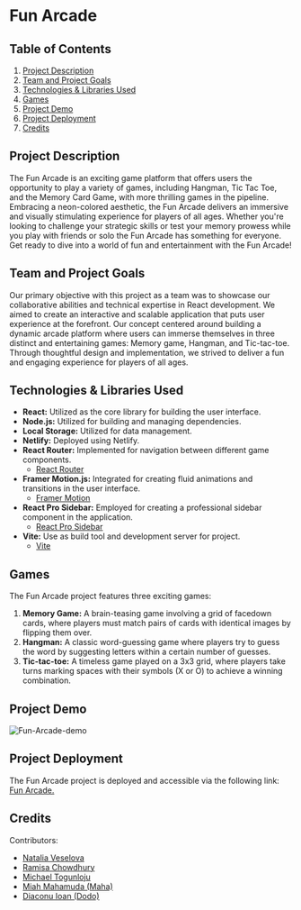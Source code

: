 # Fun Arcade

## Table of Contents

1. [Project Description](#project-description)
2. [Team and Project Goals](#team-and-project-goals)
3. [Technologies & Libraries Used](#technologies--libraries-used)
4. [Games](#games)
5. [Project Demo](#project-demo)
6. [Project Deployment](#project-deployment)
7. [Credits](#credits)

## Project Description

The Fun Arcade is an exciting game platform that offers users the opportunity to play a variety of games, including Hangman, Tic Tac Toe, and the Memory Card Game, with more thrilling games in the pipeline. Embracing a neon-colored aesthetic, the Fun Arcade delivers an immersive and visually stimulating experience for players of all ages. Whether you're looking to challenge your strategic skills or test your memory prowess while you play with friends or solo the Fun Arcade has something for everyone. Get ready to dive into a world of fun and entertainment with the Fun Arcade!

## Team and Project Goals

Our primary objective with this project as a team was to showcase our collaborative abilities and technical expertise in React development. We aimed to create an interactive and scalable application that puts user experience at the forefront. Our concept centered around building a dynamic arcade platform where users can immerse themselves in three distinct and entertaining games: Memory game, Hangman, and Tic-tac-toe. Through thoughtful design and implementation, we strived to deliver a fun and engaging experience for players of all ages.

## Technologies & Libraries Used

- **React:** Utilized as the core library for building the user interface.
- **Node.js:** Utilized for building and managing dependencies.
- **Local Storage:** Utilized for data management.
- **Netlify:** Deployed using Netlify.
- **React Router:** Implemented for navigation between different game components.
    - [React Router](https://reactrouter.com/)
- **Framer Motion.js:** Integrated for creating fluid animations and transitions in the user interface.
    - [Framer Motion](https://www.framer.com/motion/)
- **React Pro Sidebar:** Employed for creating a professional sidebar component in the application.
    - [React Pro Sidebar](https://www.npmjs.com/package/react-pro-sidebar)
- **Vite:** Use as build tool and development server for project. 
    - [Vite](https://vitejs.dev/)

## Games

The Fun Arcade project features three exciting games:

1. **Memory Game:** A brain-teasing game involving a grid of facedown cards, where players must match pairs of cards with identical images by flipping them over.
2. **Hangman:** A classic word-guessing game where players try to guess the word by suggesting letters within a certain number of guesses.
3. **Tic-tac-toe:** A timeless game played on a 3x3 grid, where players take turns marking spaces with their symbols (X or O) to achieve a winning combination.

## Project Demo

![Fun-Arcade-demo](./public/images/Fun-Arcade.gif)

## Project Deployment

The Fun Arcade project is deployed and accessible via the following link: [Fun Arcade.](https://fun-arcade.netlify.app/)

## Credits

Contributors: 

- [Natalia Veselova](https://github.com/NatVes)
- [Ramisa Chowdhury](https://github.com/RamisaChowdhury)
- [Michael Togunloju](https://github.com/novusm)
- [Miah Mahamuda (Maha)](https://github.com/m-maha21)
- [Diaconu Ioan (Dodo)](https://github.com/DodoID)

